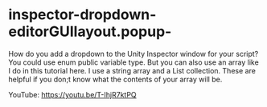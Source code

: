 # inspector-dropdown-editorGUIlayout.popup-
How do you add a dropdown to the Unity Inspector window for your script? You could use enum public variable type. But you can also use an array like I do in this tutorial here. I use a string array and a List collection. These are helpful if you don;t know what the contents of your array will be. 

YouTube:  https://youtu.be/T-IhjR7ktPQ
